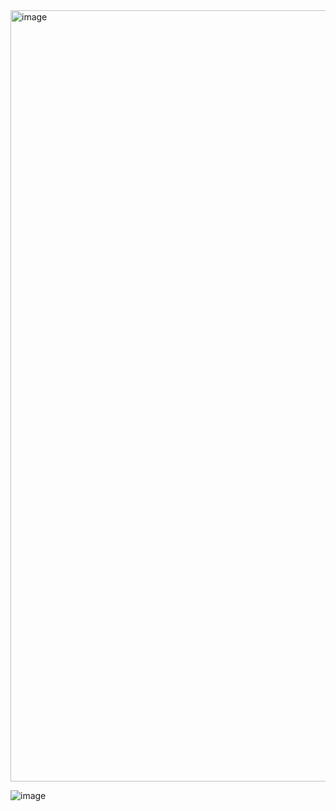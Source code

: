 <img width="1234" alt="image" src="https://github.com/user-attachments/assets/eb21d6eb-7597-4aed-904c-48faab64e55c">

![image](https://github.com/user-attachments/assets/8424323d-884d-4ddc-bb3a-3e9ca042643e)
